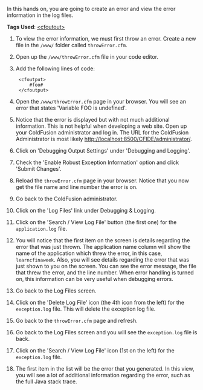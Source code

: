 In this hands on, you are going to create an error and view the error information in the log files.

**Tags Used**: [\<cfoutout>](https://helpx.adobe.com/coldfusion/cfml-reference/coldfusion-tags/tags-m-o/cfoutput.html)

1. To view the error information, we must first throw an error. Create a new file in the `/www/` folder called `throwError.cfm`.
1. Open up the `/www/throwError.cfm` file in your code editor.
1. Add the following lines of code:

        <cfoutput>
            #foo#
        </cfoutput>

1. Open the `/www/throwError.cfm` page in your browser. You will see an error that states 'Variable FOO is undefined'.
1. Notice that the error is displayed but with not much additional information. This is not helpful when developing a web site. Open up your ColdFusion administrator and log in. The URL for the ColdFusion Administrator is most likely [http://localhost:8500/CFIDE/administrator/](http://localhost:8500/CFIDE/administrator/).
1. Click on 'Debugging Output Settings' under 'Debugging and Logging'.
1. Check the 'Enable Robust Exception Information' option and click 'Submit Changes'.
1. Reload the `throwError.cfm` page in your browser. Notice that you now get the file name and line number the error is on.
1. Go back to the ColdFusion administrator.
1. Click on the 'Log Files' link under Debugging & Logging.
1. Click on the 'Search / View Log File' button (the first one) for the `application.log` file.
1. You will notice that the first item on the screen is details regarding the error that was just thrown. The application name column will show the name of the application which threw the error, in this case, `learncfinaweek`. Also, you will see details regarding the error that was just shown to you on the screen. You can see the error message, the file that threw the error, and the line number. When error handling is turned on, this information can be very useful when debugging errors.
1. Go back to the Log Files screen.
1. Click on the 'Delete Log File' icon (the 4th icon from the left) for the `exception.log` file. This will delete the exception log file.
1. Go back to the `throwError.cfm` page and refresh.
1. Go back to the Log Files screen and you will see the `exception.log` file is back.
1. Click on the 'Search / View Log File' icon (1st on the left) for the `exception.log` file.
1. The first item in the list will be the error that you generated. In this view, you will see a lot of additional information regarding the error, such as the full Java stack trace.